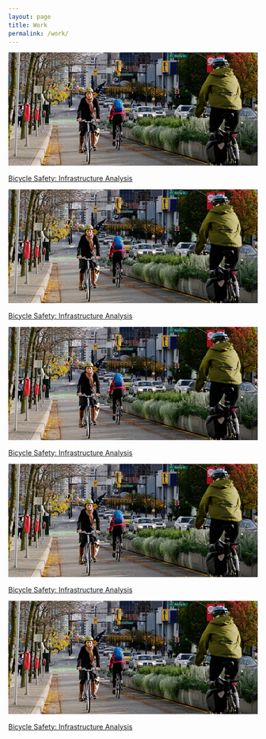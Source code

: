 ```yaml
---
layout: page
title: Work
permalink: /work/
---
```


<a class="work-item" target="_blank" href="/blogData/Transportation_Sustainable_World.pdf">
	<img src="\images\Safety_COV.jpeg" alt="Bicycle Safety: Infrastructure Analysis" />
	<p class="work-title-fading">Bicycle Safety: Infrastructure Analysis</p>
</a> 

<a class="work-item" target="_blank" href="/blogData/Transportation_Sustainable_World.pdf">
	<img src="\images\Safety_COV.jpeg" alt="Bicycle Safety: Infrastructure Analysis" />
	<p class="work-title-fading">Bicycle Safety: Infrastructure Analysis</p>
</a> 

<a class="work-item" target="_blank" href="/blogData/Transportation_Sustainable_World.pdf">
	<img src="\images\Safety_COV.jpeg" alt="Bicycle Safety: Infrastructure Analysis" />
	<p class="work-title-fading">Bicycle Safety: Infrastructure Analysis</p>
</a> 

<a class="work-item" target="_blank" href="/blogData/Transportation_Sustainable_World.pdf">
	<img src="\images\Safety_COV.jpeg" alt="Bicycle Safety: Infrastructure Analysis" />
	<p class="work-title-fading">Bicycle Safety: Infrastructure Analysis</p>
</a> 

<a class="work-item" target="_blank" href="/blogData/Transportation_Sustainable_World.pdf">
	<img src="\images\Safety_COV.jpeg" alt="Bicycle Safety: Infrastructure Analysis" />
	<p class="work-title-fading">Bicycle Safety: Infrastructure Analysis</p>
</a> 
